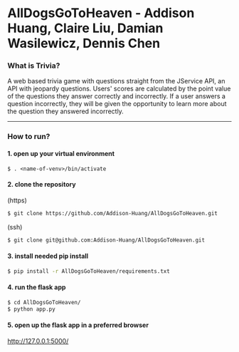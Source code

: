# AllDogsGoToHeaven - Addison Huang, Claire Liu, Damian Wasilewicz, Dennis Chen


### What is Trivia?
A web based trivia game with questions straight from the JService API, an API with jeopardy questions. Users' scores are calculated by the point value of the questions they answer correctly and incorrectly. If a user answers a question incorrectly, they will be given the opportunity to learn more about the question they answered incorrectly.

----
### How to run?
#### 1. open up your virtual environment
```
$ . <name-of-venv>/bin/activate
```
#### 2. clone the repository
(https)
```bash
$ git clone https://github.com/Addison-Huang/AllDogsGoToHeaven.git
```
(ssh)
```bash
$ git clone git@github.com:Addison-Huang/AllDogsGoToHeaven.git
```
#### 3. install needed pip install
``` bash
$ pip install -r AllDogsGoToHeaven/requirements.txt
```
#### 4. run the flask app
```bash
$ cd AllDogsGoToHeaven/
$ python app.py
```
#### 5. open up the flask app in a preferred browser
<http://127.0.0.1:5000/>

